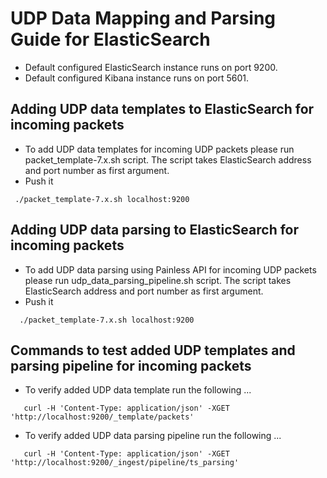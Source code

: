 # UDP Data Mapping and Parsing Guide for ElasticSearch

- Default configured ElasticSearch instance runs on port 9200.
- Default configured Kibana instance runs on port 5601.

## Adding UDP data templates to ElasticSearch for incoming packets
- To add UDP data templates for incoming UDP packets please run packet_template-7.x.sh script. The script takes ElasticSearch address and port number as first argument.
- Push it
```
 ./packet_template-7.x.sh localhost:9200
```

## Adding UDP data parsing to ElasticSearch for incoming packets
- To add UDP data parsing using Painless API for incoming UDP packets please run udp_data_parsing_pipeline.sh script. The script takes ElasticSearch address and port number as first argument.
- Push it
```
  ./packet_template-7.x.sh localhost:9200
```

## Commands to test added UDP templates and parsing pipeline for incoming packets

- To verify added UDP data template run the following ...

```
   curl -H 'Content-Type: application/json' -XGET 'http://localhost:9200/_template/packets'
```

- To verify added UDP data parsing pipeline run the following ...

```
   curl -H 'Content-Type: application/json' -XGET 'http://localhost:9200/_ingest/pipeline/ts_parsing'
```
